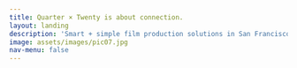 ```yaml
---
title: Quarter × Twenty is about connection.
layout: landing
description: 'Smart + simple film production solutions in San Francisco, California.'
image: assets/images/pic07.jpg
nav-menu: false
---
```


<!-- Main -->